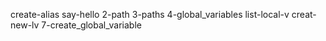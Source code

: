 create-alias
say-hello
2-path
3-paths
4-global_variables
list-local-v
creat-new-lv
7-create_global_variable
